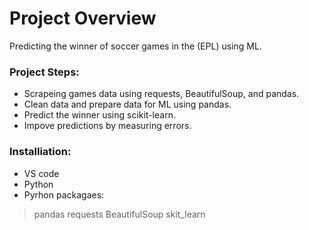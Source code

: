 # Project Overview
Predicting the winner of soccer games in the (EPL) using ML.

### Project Steps:
- Scrapeing games data using requests, BeautifulSoup, and pandas.
- Clean data and prepare data for ML using pandas.
- Predict the winner using scikit-learn.
- Impove predictions by measuring errors.

### Installiation:
- VS code
- Python
- Pyrhon packagaes:
>   pandas
>   requests
>   BeautifulSoup
>   skit_learn
